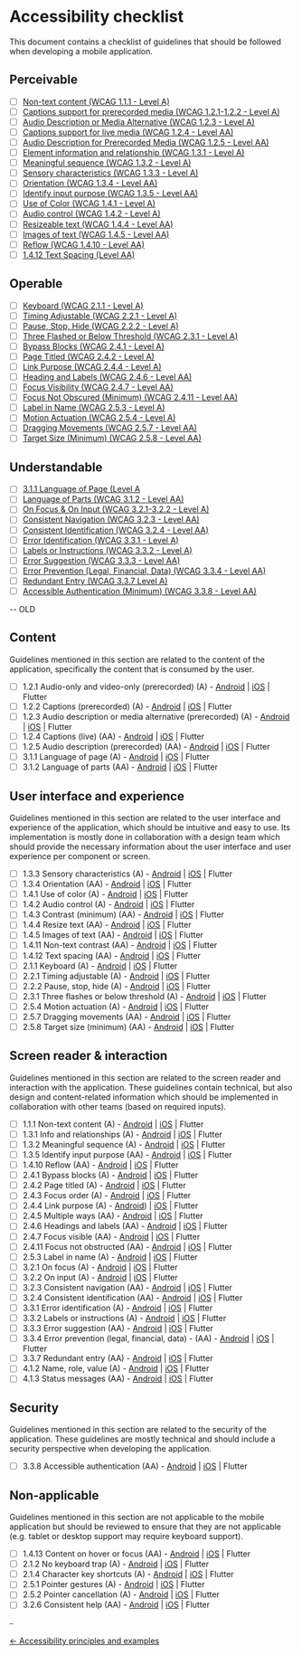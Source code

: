 # Accessibility checklist

This document contains a checklist of guidelines that should be followed when developing a mobile application.

## Perceivable

- [ ] [Non-text content (WCAG 1.1.1 - Level A)](principles/perceivable_principle.md#non-text-content-wcag-111---level-a)
- [ ] [Captions support for prerecorded media (WCAG 1.2.1-1.2.2 - Level A)](principles/perceivable_principle.md#captions-support-for-prerecorded-media-wcag-121-122---level-a)
- [ ] [Audio Description or Media Alternative (WCAG 1.2.3 - Level A)](principles/perceivable_principle.md#audio-description-or-media-alternative-wcag-123---level-a)
- [ ] [Captions support for live media (WCAG 1.2.4 - Level AA)](principles/perceivable_principle.md#captions-support-for-live-media-wcag-124---level-aa)
- [ ] [Audio Description for Prerecorded Media (WCAG 1.2.5 - Level AA)](principles/perceivable_principle.md#audio-description-for-prerecorded-media-wcag-125---level-aa)
- [ ] [Element information and relationship (WCAG 1.3.1 - Level A)](principles/perceivable_principle.md#element-information-and-relationship-wcag-131---level-a)
- [ ] [Meaningful sequence (WCAG 1.3.2 - Level A)](principles/perceivable_principle.md#meaningful-sequence-wcag-132---level-a)
- [ ] [Sensory characteristics (WCAG 1.3.3 - Level A)](principles/perceivable_principle.md#sensory-characteristics-wcag-133---level-a)
- [ ] [Orientation (WCAG 1.3.4 - Level AA)](principles/perceivable_principle.md#orientation-wcag-134---level-aa)
- [ ] [Identify input purpose (WCAG 1.3.5 - Level AA)](principles/perceivable_principle.md#identify-input-purpose-wcag-135---level-aa)
- [ ] [Use of Color (WCAG 1.4.1 - Level A)](principles/perceivable_principle.md#use-of-color-wcag-141---level-a)
- [ ] [Audio control (WCAG 1.4.2 - Level A)](principles/perceivable_principle.md#audio-control-wcag-142---level-a)
- [ ] [Resizeable text (WCAG 1.4.4 - Level AA)](principles/perceivable_principle.md#resizeable-text-wcag-144---level-aa)
- [ ] [Images of text (WCAG 1.4.5 - Level AA)](principles/perceivable_principle.md#images-of-text-wcag-145---level-aa)
- [ ] [Reflow (WCAG 1.4.10 - Level AA)](principles/perceivable_principle.md#reflow-wcag-1410---level-aa)
- [ ] [1.4.12 Text Spacing (Level AA)](principles/perceivable_principle.md#text-spacing-wcag---1412---level-aa)

## Operable

- [ ] [Keyboard (WCAG 2.1.1 - Level A)](principles/operable_principle.md#keyboard-wcag-211---level-a)
- [ ] [Timing Adjustable (WCAG 2.2.1  - Level A)](principles/operable_principle.md#timing-adjustable-wcag-221----level-a)
- [ ] [Pause, Stop, Hide (WCAG 2.2.2 - Level A)](principles/operable_principle.md#pause-stop-hide-wcag-222---level-a)
- [ ] [Three Flashed or Below Threshold (WCAG 2.3.1 - Level A)](principles/operable_principle.md#three-flashed-or-below-threshold-wcag-231---level-a)
- [ ] [Bypass Blocks (WCAG 2.4.1 - Level A)](principles/operable_principle.md#bypass-blocks-wcag-241---level-a)
- [ ] [Page Titled (WCAG 2.4.2 - Level A)](principles/operable_principle.md#page-titled-wcag-242--level-a)
- [ ] [Link Purpose (WCAG 2.4.4 - Level A)](principles/operable_principle.md#link-purpose-wcag-244---level-a)
- [ ] [Heading and Labels (WCAG 2.4.6 - Level AA)](principles/operable_principle.md#heading-and-labels-wcag-246---level-aa)
- [ ] [Focus Visibility (WCAG 2.4.7 - Level AA)](principles/operable_principle.md#focus-visibility-wcag-247---level-aa)
- [ ] [Focus Not Obscured (Minimum) (WCAG 2.4.11 - Level AA)](principles/operable_principle.md#focus-not-obscured-minimum-wcag-2411---level-aa)
- [ ] [Label in Name (WCAG 2.5.3 - Level A)](principles/operable_principle.md#label-in-name-wcag-253---level-a)
- [ ] [Motion Actuation (WCAG 2.5.4 - Level A)](principles/operable_principle.md#motion-actuation-wcag-254---level-a)
- [ ] [Dragging Movements (WCAG 2.5.7  - Level AA)](principles/operable_principle.md#dragging-movements-wcag-257----level-aa)
- [ ] [Target Size (Minimum) (WCAG 2.5.8 - Level AA)](principles/operable_principle.md#target-size-minimum-wcag-258---level-aa)

## Understandable

- [ ] [3.1.1 Language of Page (Level A](principles/understandable_principle.md#language-of-page-wcag-311---level-a)
- [ ] [Language of Parts (WCAG 3.1.2 - Level AA)](principles/understandable_principle.md#language-of-parts-wcag-312---level-aa)
- [ ] [On Focus & On Input (WCAG 3.2.1-3.2.2 - Level A)](principles/understandable_principle.md#on-focus--on-input-wcag-321-322---level-a)
- [ ] [Consistent Navigation (WCAG 3.2.3 - Level AA)](principles/understandable_principle.md#consistent-navigation-wcag-323---level-aa)
- [ ] [Consistent Identification (WCAG 3.2.4 - Level AA)](principles/understandable_principle.md#consistent-identification-wcag-324---level-aa)
- [ ] [Error Identification (WCAG 3.3.1 - Level A)](principles/understandable_principle.md#error-identification-wcag-331---level-a)
- [ ] [Labels or Instructions (WCAG 3.3.2 - Level A)](principles/understandable_principle.md#labels-or-instructions-wcag-332---level-a)
- [ ] [Error Suggestion (WCAG 3.3.3 - Level AA)](principles/understandable_principle.md#error-suggestion-wcag-333---level-aa)
- [ ] [Error Prevention (Legal, Financial, Data) (WCAG 3.3.4 - Level AA)](principles/understandable_principle.md#error-prevention-legal-financial-data-wcag-334---level-aa)
- [ ] [Redundant Entry (WCAG 3.3.7 Level A)](principles/understandable_principle.md#redundant-entry-wcag-337-level-a)
- [ ] [Accessible Authentication (Minimum) (WCAG 3.3.8 - Level AA)](principles/understandable_principle.md#accessible-authentication-minimum-wcag-338---level-aa)

-- OLD

## Content

Guidelines mentioned in this section are related to the content of the application, specifically the content that is consumed by the user.

- [ ] 1.2.1 Audio-only and video-only (prerecorded) (A) - [Android](../platforms/android/guideline_percievable_android.md#captions-support-for-prerecorded-media-wcag-121-and-122---level-a) | [iOS](../platforms/ios/guideline_perceivable_ios.md#captions-support-for-prerecorded-media-wcag-121-and-122---level-a) | Flutter
- [ ] 1.2.2 Captions (prerecorded) (A) - [Android](../platforms/android/guideline_percievable_android.md#captions-support-for-prerecorded-media-wcag-121-and-122---level-a) | [iOS](../platforms/ios/guideline_perceivable_ios.md#captions-support-for-prerecorded-media-wcag-121-and-122---level-a) | Flutter
- [ ] 1.2.3 Audio description or media alternative (prerecorded) (A) - [Android](../platforms/android/guideline_percievable_android.md#audio-description-or-media-alternative-wcag-123---level-a) | [iOS](../platforms/ios/guideline_perceivable_ios.md#audio-description-or-media-alternative-wcag-123---level-a) | Flutter
- [ ] 1.2.4 Captions (live) (AA) - [Android](../platforms/android/guideline_percievable_android.md#captions-support-for-live-media-wcag-124---level-aa) | [iOS](../platforms/ios/guideline_perceivable_ios.md#captions-support-for-live-media-wcag-124---level-aa) | Flutter
- [ ] 1.2.5 Audio description (prerecorded) (AA) - [Android](../platforms/android/guideline_percievable_android.md#audio-description-for-prerecorded-media-wcag-125---level-aa) | [iOS](../platforms/ios/guideline_perceivable_ios.md#audio-description-for-prerecorded-media-wcag-125---level-aa) | Flutter
- [ ] 3.1.1 Language of page (A) - [Android](../platforms/android/guideline_understandable_android.md#language-of-page-wcag-311--level-a) | [iOS](../platforms/ios/guideline_understandable_ios.md#language-of-page-wcag-311--level-a) | Flutter
- [ ] 3.1.2 Language of parts (AA) - [Android](../platforms/android/guideline_understandable_android.md#language-of-parts-wcag-312--level-aa) | [iOS](../platforms/ios/guideline_understandable_ios.md#language-of-parts-wcag-312---level-aa) | Flutter

## User interface and experience

Guidelines mentioned in this section are related to the user interface and experience of the application, which should be intuitive and easy to use. Its implementation is mostly done in collaboration with a design team which should provide the necessary information about the user interface and user experience per component or screen.

- [ ] 1.3.3 Sensory characteristics (A) - [Android](../platforms/android/guideline_percievable_android.md#sensory-characteristics-wcag-133---level-a) | [iOS](../platforms/ios/guideline_perceivable_ios.md#sensory-characteristics-wcag-133---level-a) | Flutter
- [ ] 1.3.4 Orientation (AA) - [Android](../platforms/android/guideline_percievable_android.md#orientation-wcag-134---level-aa) | [iOS](../platforms/ios/guideline_perceivable_ios.md#orientation-wcag-134---level-aa) | Flutter
- [ ] 1.4.1 Use of color (A) - [Android](../platforms/android/guideline_percievable_android.md#use-of-color-wcag-141---level-a) | [iOS](../platforms/ios/guideline_perceivable_ios.md#other-perceivable-guidelines) | Flutter
- [ ] 1.4.2 Audio control (A) - [Android](../platforms/android/guideline_percievable_android.md#audio-control-wcag-142---level-a) | [iOS](../platforms/ios/guideline_perceivable_ios.md#other-perceivable-guidelines) | Flutter
- [ ] 1.4.3 Contrast (minimum) (AA) - [Android](../platforms/android/guideline_percievable_android.md#other-perceivable-guidelines) | [iOS](../platforms/ios/guideline_perceivable_ios.md#other-perceivable-guidelines) | Flutter
- [ ] 1.4.4 Resize text (AA) - [Android](../platforms/android/guideline_percievable_android.md#resize-text) | [iOS](../platforms/ios/guideline_perceivable_ios.md#resizeable-text-wcag-144---level-aa) | Flutter
- [ ] 1.4.5 Images of text (AA) - [Android](../platforms/android/guideline_percievable_android.md#images-of-text) | [iOS](../platforms/ios/guideline_perceivable_ios.md#images-of-text-wcag-145---level-aa) | Flutter
- [ ] 1.4.11 Non-text contrast (AA) - [Android](../platforms/android/guideline_percievable_android.md#other-perceivable-guidelines) | [iOS](../platforms/ios/guideline_perceivable_ios.md#other-perceivable-guidelines) | Flutter
- [ ] 1.4.12 Text spacing (AA) - [Android](../platforms/android/guideline_percievable_android.md#text-spacing) | [iOS](../platforms/ios/guideline_perceivable_ios.md#other-perceivable-guidelines) | Flutter
- [ ] 2.1.1 Keyboard (A) - [Android](../platforms/android/guideline_operable_android.md#keyboard-wcag-211---Level-a) | [iOS](../platforms/ios/guideline_operable_ios.md#other-operable-guidelines) | Flutter
- [ ] 2.2.1 Timing adjustable (A) - [Android](../platforms/android/guideline_operable_android.md#timing-adjustable) | [iOS](../platforms/ios/guideline_operable_ios.md#timing-adjustable-wcag-221---level-a) | Flutter
- [ ] 2.2.2 Pause, stop, hide (A) - [Android](../platforms/android/guideline_operable_android.md#pause-stop-hide) | [iOS](../platforms/ios/guideline_operable_ios.md#pause-stop-hide-wcag-222---level-a) | Flutter
- [ ] 2.3.1 Three flashes or below threshold (A) - [Android](../platforms/android/guideline_operable_android.md#seizures-and-physical-reactions-wcag-231---level-a) | [iOS](../platforms/ios/guideline_operable_ios.md#three-flashed-or-below-threshold-wcag-231---level-a) | Flutter
- [ ] 2.5.4 Motion actuation (A) - [Android](../platforms/android/guideline_operable_android.md#motion-actuation) | [iOS](../platforms/ios/guideline_operable_ios.md#motion-actuation-wcag-254---level-a) | Flutter
- [ ] 2.5.7 Dragging movements (AA) - [Android](../platforms/android/guideline_operable_android.md#dragging-movements) | [iOS](../platforms/ios/guideline_operable_ios.md#dragging-movements-wcag-257---level-aa) | Flutter
- [ ] 2.5.8 Target size (minimum) (AA) - [Android](../platforms/android/guideline_operable_android.md#target-size-minimum-wcag-258---level-aa) | [iOS](../platforms/ios/guideline_operable_ios.md#target-size-minimum-wcag-258---level-aa) | Flutter

## Screen reader & interaction

Guidelines mentioned in this section are related to the screen reader and interaction with the application. These guidelines contain technical, but also design and content-related information which should be implemented in collaboration with other teams (based on required inputs).

- [ ] 1.1.1 Non-text content (A) - [Android](../platforms/android/guideline_percievable_android.md#non-text-content-identification-wcag-111---level-a) | [iOS](../platforms/ios/guideline_perceivable_ios.md#non-text-content-identification-wcag-111---level-a) | Flutter
- [ ] 1.3.1 Info and relationships (A) - [Android](../platforms/android/guideline_percievable_android.md#info-and-relationships-wcag-131---level-a) | [iOS](../platforms/ios/guideline_perceivable_ios.md#element-information-and-relationship-wcag-131---level-a) | Flutter
- [ ] 1.3.2 Meaningful sequence (A) - [Android](../platforms/android/guideline_percievable_android.md#meaningful-sequence-wcag-132---level-a) | [iOS](../platforms/ios/guideline_perceivable_ios.md#meaningful-sequence-wcag-132---level-a) | Flutter
- [ ] 1.3.5 Identify input purpose (AA) - [Android](../platforms/android/guideline_percievable_android.md#identify-input-purpose-wcag-135---level-aa) | [iOS](../platforms/ios/guideline_perceivable_ios.md#identify-input-purpose-wcag-135---level-aa) | Flutter
- [ ] 1.4.10 Reflow (AA) - [Android](../platforms/android/guideline_percievable_android.md#reflow-wcag-1410---level-aa) | [iOS](../platforms/ios/guideline_perceivable_ios.md#reflow-wcag-1410---level-aa) | Flutter
- [ ] 2.4.1 Bypass blocks (A) - [Android](../platforms/android/guideline_operable_android.md#bypass-blocks-wcag-241---level-a) | [iOS](../platforms/ios/guideline_operable_ios.md#bypass-blocks-wcag-241---level-a) | Flutter
- [ ] 2.4.2 Page titled (A) - [Android](../platforms/android/guideline_operable_android.md#page-titled-wcag-242---level-a) | [iOS](../platforms/ios/guideline_operable_ios.md#page-titled-wcag-242---level-a) | Flutter
- [ ] 2.4.3 Focus order (A) - [Android](../platforms/android/guideline_operable_android.md#focus-order-wcag-243---level-a) | [iOS](../platforms/ios/guideline_operable_ios.md#focus-order-wcag-243---level-a) | Flutter
- [ ] 2.4.4 Link purpose (A) - [Android](../platforms/android/guideline_operable_android.md#link-purpose-in-context-wcag-244---Level-A)) | [iOS](../platforms/ios/guideline_operable_ios.md#action-purpose-wcag-244---level-a) | Flutter
- [ ] 2.4.5 Multiple ways (AA) - [Android](../platforms/android/guideline_operable_android.md#other-operable-guidelines) | [iOS](../platforms/ios/guideline_operable_ios.md#other-operable-guidelines) | Flutter
- [ ] 2.4.6 Headings and labels (AA) - [Android](../platforms/android/guideline_operable_android.md#heading-and-labels-wcag-246---level-aa) | [iOS](../platforms/ios/guideline_operable_ios.md#heading-and-labels-wcag-246---level-aa) | Flutter
- [ ] 2.4.7 Focus visible (AA) - [Android](../platforms/android/guideline_operable_android.md#focus-visibility-wcag-247---level-aa) | [iOS](../platforms/ios/guideline_operable_ios.md#focus-visibility-wcag-247---level-aa) | Flutter
- [ ] 2.4.11 Focus not obstructed (AA) - [Android](../platforms/android/guideline_operable_android.md#focus-not-obscured-minimum-wcag-2411---level-aa) | [iOS](../platforms/ios/guideline_operable_ios.md#focus-not-obscured-minimum-wcag-2411---level-aa) | Flutter
- [ ] 2.5.3 Label in name (A)  - [Android](../platforms/android/guideline_operable_android.md#label-in-name-wcag-253---level-a) | [iOS](../platforms/ios/guideline_operable_ios.md#label-in-name-wcag-253---level-a) | Flutter
- [ ] 3.2.1 On focus (A) - [Android](../platforms/android/guideline_understandable_android.md#on-focus--on-input-wcag-321-and-322---level-a) | [iOS](../platforms/ios/guideline_understandable_ios.md#on-focus--on-input-wcag-321-and-322---level-a) | Flutter
- [ ] 3.2.2 On input (A) - [Android](../platforms/android/guideline_understandable_android.md#on-focus--on-input-wcag-321-and-322---level-a) | [iOS](../platforms/ios/guideline_understandable_ios.md#on-focus--on-input-wcag-321-and-322---level-a) | Flutter
- [ ] 3.2.3 Consistent navigation (AA) - [Android](../platforms/android/guideline_understandable_android.md#consistent-navigation-wcag-323---level-aa) | [iOS](../platforms/ios/guideline_understandable_ios.md#consistent-navigation-wcag-323---level-aa) | Flutter
- [ ] 3.2.4 Consistent identification (AA) - [Android](../platforms/android/guideline_understandable_android.md#consistent-identification-wcag-324---level-aa) | [iOS](../platforms/ios/guideline_understandable_ios.md#consistent-identification-wcag-324---level-aa) | Flutter
- [ ] 3.3.1 Error identification (A) - [Android](../platforms/android/guideline_understandable_android.md#error-identification-wcag-331---level-a) | [iOS](../platforms/ios/guideline_understandable_ios.md#error-identification-wcag-331---level-a) | Flutter
- [ ] 3.3.2 Labels or instructions (A) - [Android](../platforms/android/guideline_understandable_android.md#labels-or-instructions-wcag-332---level-a) | [iOS](../platforms/ios/guideline_understandable_ios.md#labels-or-instructions-wcag-332---level-a) | Flutter
- [ ] 3.3.3 Error suggestion (AA) - [Android](../platforms/android/guideline_understandable_android.md#error-suggestion-wcag-333---level-aa) | [iOS](../platforms/ios/guideline_understandable_ios.md#error-suggestion-wcag-333---level-aa) | Flutter
- [ ] 3.3.4 Error prevention (legal, financial, data) - (AA) - [Android](../platforms/android/guideline_understandable_android.md#error-prevention-legal-financial-data-wcag-334---level-aa) | [iOS](../platforms/ios/guideline_understandable_ios.md#error-prevention-legal-financial-data-wcag-334---level-aa) | Flutter
- [ ] 3.3.7 Redundant entry (AA) - [Android](../platforms/android/guideline_understandable_android.md#redundant-entry-wcag-337---level-a) | [iOS](../platforms/ios/guideline_understandable_ios.md#redundant-entry-wcag-337---level-a) | Flutter
- [ ] 4.1.2 Name, role, value (A) - [Android](../platforms/android/guideline_robust_android.md#name-role-value-wcag-412---level-a) | [iOS](../platforms/ios/guideline_robust_ios.md#name-role-value-wcag-412---level-a) | Flutter
- [ ] 4.1.3 Status messages (AA) - [Android](../platforms/android/guideline_robust_android.md#status-messages-wcag-413---level-aa) | [iOS](../platforms/ios/guideline_robust_ios.md#status-messages-wcag-413---level-aa) | Flutter

## Security

Guidelines mentioned in this section are related to the security of the application. These guidelines are mostly technical and should include a security perspective when developing the application.

- [ ] 3.3.8 Accessible authentication (AA) - [Android](../platforms/android/guideline_understandable_android.md#accessible-authentication-minimum-wcag-338---level-aa) | [iOS](../platforms/ios/guideline_understandable_ios.md#accessible-authentication-minimum-wcag-338---level-aa) | Flutter

## Non-applicable

Guidelines mentioned in this section are not applicable to the mobile application but should be reviewed to ensure that they are not applicable (e.g. tablet or desktop support may require keyboard support).


- [ ] 1.4.13 Content on hover or focus (AA) - [Android](../platforms/android/guideline_percievable_android.md#other-percievable-guidelines) | [iOS](../platforms/ios/guideline_perceivable_ios.md#other-perceivable-guidelines) | Flutter
- [ ] 2.1.2 No keyboard trap (A) - [Android](../platforms/android/guideline_operable_android.md#other-operable-guidelines) | [iOS](../platforms/ios/guideline_operable_ios.md#other-operable-guidelines) | Flutter
- [ ] 2.1.4 Character key shortcuts (A) - [Android](../platforms/android/guideline_operable_android.md#other-operable-guidelines) | [iOS](../platforms/ios/guideline_operable_ios.md#other-operable-guidelines) | Flutter
- [ ] 2.5.1 Pointer gestures (A) - [Android](../platforms/android/guideline_operable_android.md#other-operable-guidelines) | [iOS](../platforms/ios/guideline_operable_ios.md#other-operable-guidelines) | Flutter
- [ ] 2.5.2 Pointer cancellation (A) - [Android](../platforms/android/guideline_operable_android.md#other-operable-guidelines) | [iOS](../platforms/ios/guideline_operable_ios.md#other-operable-guidelines) | Flutter
- [ ] 3.2.6 Consistent help (AA) - [Android](../platforms/android/guideline_understandable_android.md#other-operable-guidelines) | [iOS](../platforms/ios/guideline_understandable_ios.md#other-understandable-guidelines) | Flutter

⎯

[← Accessibility principles and examples](accessibility_principles_and_examples.md "Accessibility principles and examples")
